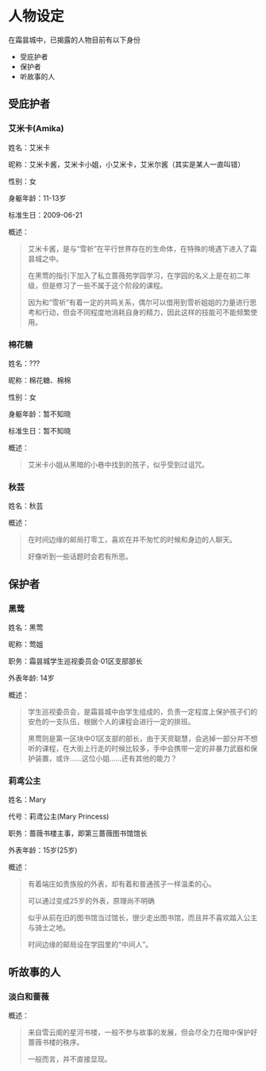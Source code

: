 # 人物设定

在霜昙城中，已揭露的人物目前有以下身份
- 受庇护者
- 保护者
- 听故事的人

## 受庇护者

### 艾米卡(Amika)

姓名：艾米卡

昵称：艾米卡酱，艾米卡小姐，小艾米卡，艾米尔酱（其实是某人一直叫错）

性别：女

身躯年龄：11-13岁

标准生日：2009-06-21

概述：
> 艾米卡酱，是与“雪祈”在平行世界存在的生命体，在特殊的境遇下进入了霜昙城之中。
>
> 在黑莺的指引下加入了私立蔷薇苑学园学习，在学园的名义上是在初二年级，但是修习了一些不属于这个阶段的课程。
>
> 因为和“雪祈”有着一定的共鸣关系，偶尔可以借用到雪祈姐姐的力量进行思考和行动，但会不同程度地消耗自身的精力，因此这样的技能可不能频繁使用。

### 棉花糖

姓名：???

昵称：棉花糖、棉棉

性别：女

身躯年龄：暂不知晓

标准生日：暂不知晓

概述：
> 艾米卡小姐从黑暗的小巷中找到的孩子，似乎受到过诅咒。

### 秋芸

姓名：秋芸

概述：
> 在时间边缘的邮局打零工，喜欢在并不匆忙的时候和身边的人聊天。
> 
> 好像听到一些话题时会若有所思。

## 保护者

### 黑莺

姓名：黑莺

昵称：莺姐

职务：霜昙城学生巡视委员会·01区支部部长

外表年龄: 14岁

概述：
> 学生巡视委员会，是霜昙城中由学生组成的，负责一定程度上保护孩子们的安危的一支队伍，根据个人的课程会进行一定的排班。
>
> 黑莺则是第一区块中01区支部的部长，由于天资聪慧，会逃掉一部分并不想听的课程，在大街上行走的时候比较多，手中会携带一定的非暴力武器和保护装置，或许……这位小姐……还有其他的能力？

### 莉鸢公主

姓名：Mary

代号：莉鸢公主(Mary Princess)

职务：蔷薇书楼主事，即第三蔷薇图书馆馆长

外表年龄：15岁(25岁)

概述：
> 有着端庄如贵族般的外表，却有着和普通孩子一样温柔的心。
>
> 可以通过变成25岁的外表，原理尚不明确
>
> 似乎从前在旧的图书馆当过馆长，很少走出图书馆，而且并不喜欢踏入公主与骑士之地。
>
> 时间边缘的邮局设在学园里的“中间人”。

## 听故事的人

### 淡白和蔷薇

概述：
> 来自雪云阁的星河书楼，一般不参与故事的发展，但会尽全力在暗中保护好蔷薇书楼的秩序。
>
> 一般而言，并不直接显现。